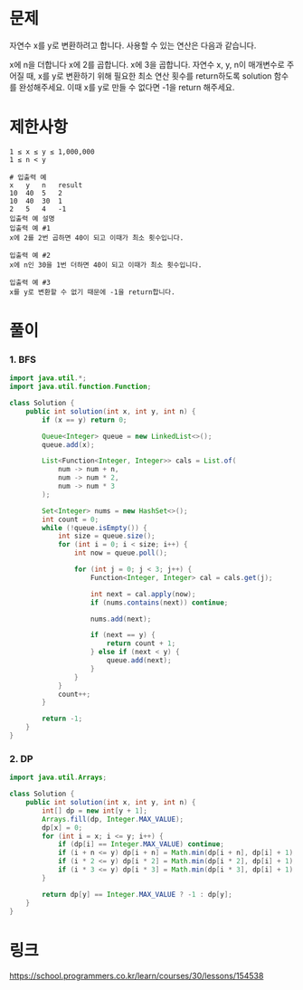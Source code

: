 # 문제
자연수 x를 y로 변환하려고 합니다. 사용할 수 있는 연산은 다음과 같습니다.

x에 n을 더합니다
x에 2를 곱합니다.
x에 3을 곱합니다.
자연수 x, y, n이 매개변수로 주어질 때, x를 y로 변환하기 위해 필요한 최소 연산 횟수를 return하도록 solution 함수를 완성해주세요. 이때 x를 y로 만들 수 없다면 -1을 return 해주세요.

# 제한사항
``` 
1 ≤ x ≤ y ≤ 1,000,000
1 ≤ n < y

# 입출력 예
x	y	n	result
10	40	5	2
10	40	30	1
2	5	4	-1
입출력 예 설명
입출력 예 #1
x에 2를 2번 곱하면 40이 되고 이때가 최소 횟수입니다.

입출력 예 #2
x에 n인 30을 1번 더하면 40이 되고 이때가 최소 횟수입니다.

입출력 예 #3
x를 y로 변환할 수 없기 때문에 -1을 return합니다.
``` 

# 풀이
### 1. BFS
``` java
import java.util.*;
import java.util.function.Function;

class Solution {
    public int solution(int x, int y, int n) {
        if (x == y) return 0;

        Queue<Integer> queue = new LinkedList<>();
        queue.add(x);

        List<Function<Integer, Integer>> cals = List.of(
            num -> num + n,
            num -> num * 2,
            num -> num * 3
        );

        Set<Integer> nums = new HashSet<>();
        int count = 0;
        while (!queue.isEmpty()) {
            int size = queue.size();
            for (int i = 0; i < size; i++) {
                int now = queue.poll();

                for (int j = 0; j < 3; j++) {
                    Function<Integer, Integer> cal = cals.get(j);

                    int next = cal.apply(now);
                    if (nums.contains(next)) continue;

                    nums.add(next);

                    if (next == y) {
                        return count + 1;
                    } else if (next < y) {
                        queue.add(next);
                    }
                }
            }
            count++;
        }

        return -1;
    }
}
```

### 2. DP
```java
import java.util.Arrays;

class Solution {
    public int solution(int x, int y, int n) {
        int[] dp = new int[y + 1];
        Arrays.fill(dp, Integer.MAX_VALUE);
        dp[x] = 0;
        for (int i = x; i <= y; i++) {
            if (dp[i] == Integer.MAX_VALUE) continue;
            if (i + n <= y) dp[i + n] = Math.min(dp[i + n], dp[i] + 1);
            if (i * 2 <= y) dp[i * 2] = Math.min(dp[i * 2], dp[i] + 1);
            if (i * 3 <= y) dp[i * 3] = Math.min(dp[i * 3], dp[i] + 1);
        }

        return dp[y] == Integer.MAX_VALUE ? -1 : dp[y];
    }
}
```

# 링크
https://school.programmers.co.kr/learn/courses/30/lessons/154538
